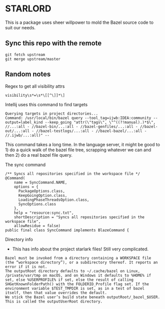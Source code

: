 # STARLORD

This is a package uses sheer willpower to mold the Bazel source code to suit our needs.

## Sync this repo with the remote

```
git fetch upstream
git merge upstream/master
```

## Random notes

Regex to get all visibility attrs

```
visibility\s*=\s*\[[^\]]*\]
```

Intellij uses this command to find targets

```
Querying targets in project directories...
Command: /usr/local/bin/bazel query --tool_tag=ijwb:IDEA:community --output=label_kind --keep_going "attr(\"tags\", \"^((?!manual).)*$\", //...:all - //bazel-bin/...:all - //bazel-genfiles/...:all - //bazel-out/...:all - //bazel-testlogs/...:all - //bazel-bazel/...:all - //.ijwb/...:all)" --
```

This command takes a long time. In the language server, it might be good to 1) do a quick walk of the bazel file tree, scrapping whatever we can and then 2) do a real bazel file query.

The sync command

```
/** Syncs all repositories specified in the workspace file */
@Command(
    name = SyncCommand.NAME,
    options = {
      PackageOptions.class,
      KeepGoingOption.class,
      LoadingPhaseThreadsOption.class,
      SyncOptions.class
    },
    help = "resource:sync.txt",
    shortDescription = "Syncs all repositories specified in the workspace file",
    allowResidue = false)
public final class SyncCommand implements BlazeCommand {
```

Directory info

- This has info about the project starlark files! Still very complicated.

```
Bazel must be invoked from a directory containing a WORKSPACE file (the “workspace directory”), or a subdirectory thereof. It reports an error if it is not.
The outputRoot directory defaults to ~/.cache/bazel on Linux, /private/var/tmp on macOS, and on Windows it defaults to %HOME% if set, else %USERPROFILE% if set, else the result of calling SHGetKnownFolderPath() with the FOLDERID_Profile flag set. If the environment variable $TEST_TMPDIR is set, as in a test of bazel itself, then that value overrides the default.
We stick the Bazel user’s build state beneath outputRoot/_bazel_$USER. This is called the outputUserRoot directory.
```


